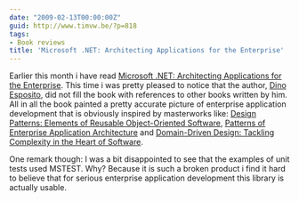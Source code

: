 ```yaml
---
date: "2009-02-13T00:00:00Z"
guid: http://www.timvw.be/?p=818
tags:
- Book reviews
title: 'Microsoft .NET: Architecting Applications for the Enterprise'
---
```

Earlier this month i have read [Microsoft .NET: Architecting Applications for the Enterprise](http://www.amazon.com/Microsoft%C2%AE-NET-Architecting-Applications-PRO-Developer/dp/073562609X). This time i was pretty pleased to notice that the author, [Dino Esposito](http://weblogs.asp.net/despos/), did not fill the book with references to other books written by him. All in all the book painted a pretty accurate picture of enterprise application development that is obviously inspired by masterworks like: [Design Patterns: Elements of Reusable Object-Oriented Software](http://www.amazon.com/Design-Patterns-Object-Oriented-Addison-Wesley-Professional/dp/0201633612), [Patterns of Enterprise Application Architecture](http://www.amazon.com/Enterprise-Application-Architecture-Addison-Wesley-Signature/dp/0321127420) and [Domain-Driven Design: Tackling Complexity in the Heart of Software](http://www.amazon.com/Domain-Driven-Design-Tackling-Complexity-Software/dp/0321125215).

One remark though: I was a bit disappointed to see that the examples of unit tests used MSTEST. Why? Because it is such a broken product i find it hard to believe that for serious enterprise application development this library is actually usable.
